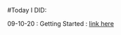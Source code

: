 #Today I DID:

09-10-20 : Getting Started : <a href="https://www.pepcoding.com/resources/online-java-foundation/getting-started">link here</a>

